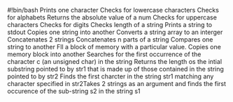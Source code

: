 #!bin/bash
Prints one character
Checks for lowercase characters
Checks for alphabets
Returns the absolute  value of a num
Checks for uppercase characters
Checks for digits
Checks length of a string
Prints a string to stdout
Copies one string into another
Converts a string array to an interger
Concatenates 2 strings
Concatenates n parts of a string
Compares one string to another
Fll a block of memory with a particular value.
Copies one memory block into another
Searches for the first occurrence of the character c (an unsigned char) in the string
Returns the length os the intial substring pointed to by str1 that is made up of those contained in the string pointed to by str2
Finds the first charcter in the string str1 matching any character specified in str2Takes 2 strings as an argument and finds the first occurence of the sub-string s2 in the string s1

